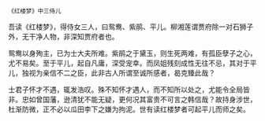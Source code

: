     《红楼梦》中三侍儿 

   吾读《红楼梦》，得侍女三人，曰鸳鸯、紫鹃、平儿。柳湘莲谓贾府除一对石狮子外，无干净人物，非深知贾府者也。

   鸳鸯以身殉主，已为士大夫所难。紫鹃之于黛玉，则生死两难，有孤臣孽子之心，尤不易矣。至于平儿，起自凡庸，深受宠幸。而凤姐残刻成性无往不忌，其对于平儿，独视为亲信不二之臣，此非古人所谓至诚所感者，曷克臻此哉？

   士君子怀才不遇，辄发浩叹。殊不知怀才遇人，而不知所以处之，尤能令全局皆非。忠如曾国藩，逊清犹不能无疑，更何况其富贵不可言之韩信哉？故持身涉世，杜渐防微，正不必以瓜田李下之嫌为拘泥。世有读红楼梦者可起平儿而师之矣。

